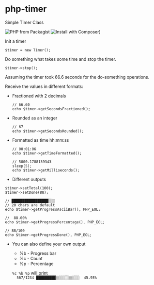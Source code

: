 # php-timer
Simple Timer Class

![PHP from Packagist](https://img.shields.io/packagist/php-v/markuszeller/php-timer/v1.1.0.svg)
![Install with Composer)](https://img.shields.io/badge/composer-markuszeller%2Fphp--time-blue.svg)

Init a timer

    $timer = new Timer();
    
Do something what takes some time and stop the timer.
    
    $timer->stop();
    
Assuming the timer took 66.6 seconds for the do-something operations.

Receive the values in different formats:
    
- Fractioned with 2 decimals

      // 66.60
      echo $timer->getSecondsFractioned();
    
- Rounded as an integer

      // 67
      echo $timer->getSecondsRounded();  
    
- Formatted as time hh:mm:ss

      // 00:01:06
      echo $timer->getTimeFormatted();

      // 5000.1788139343
      sleep(5);
      echo $timer->getMilliseconds();

- Different outputs

```
$timer->setTotal(100);
$timer->setDone(88);

// █████████████████░░░
// 20 chars are default
echo $timer->getProgressAsciiBar(), PHP_EOL;

//  88.00%
echo $timer->getProgressPercentage(), PHP_EOL;

// 88/100
echo $timer->getProgressDone(), PHP_EOL;
```

- You can also define your own output
  - %b - Progress bar
  - %c - Count
  - %p - Percentage
  
  `%c %b %p` will print  
  `  567/1234 █████████░░░░░░░░░░░  45.95%`
